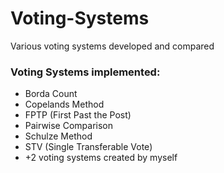 # Voting-Systems
Various voting systems developed and compared

### Voting Systems implemented:

* Borda Count
* Copelands Method
* FPTP (First Past the Post)
* Pairwise Comparison
* Schulze Method
* STV (Single Transferable Vote)
* +2 voting systems created by myself
